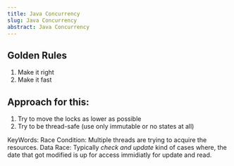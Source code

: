 ```yaml
---
title: Java Concurrency
slug: Java Concurrency
abstract: Java Concurrency
---
```


## Golden Rules

1. Make it right
2. Make it fast

## Approach for this:

1. Try to move the locks as lower as possible
2. Try to be thread-safe (use only immutable or no states at all)

KeyWords:
Race Condition: Multiple threads are trying to acquire the resources.
Data Race: Typically *check and update* kind of cases where, the date that got modified is up for access immidiatly for update and read.




